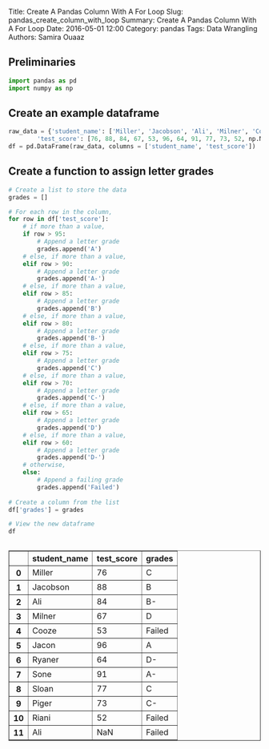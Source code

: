 Title: Create A Pandas Column With A For Loop
Slug: pandas_create_column_with_loop
Summary: Create A Pandas Column With A For Loop
Date: 2016-05-01 12:00
Category: pandas
Tags: Data Wrangling
Authors: Samira Ouaaz



## Preliminaries


```python
import pandas as pd
import numpy as np
```

## Create an example dataframe


```python
raw_data = {'student_name': ['Miller', 'Jacobson', 'Ali', 'Milner', 'Cooze', 'Jacon', 'Ryaner', 'Sone', 'Sloan', 'Piger', 'Riani', 'Ali'], 
        'test_score': [76, 88, 84, 67, 53, 96, 64, 91, 77, 73, 52, np.NaN]}
df = pd.DataFrame(raw_data, columns = ['student_name', 'test_score'])
```

## Create a function to assign letter grades


```python
# Create a list to store the data
grades = []

# For each row in the column,
for row in df['test_score']:
    # if more than a value,
    if row > 95:
        # Append a letter grade
        grades.append('A')
    # else, if more than a value,
    elif row > 90:
        # Append a letter grade
        grades.append('A-')
    # else, if more than a value,
    elif row > 85:
        # Append a letter grade
        grades.append('B')
    # else, if more than a value,
    elif row > 80:
        # Append a letter grade
        grades.append('B-')
    # else, if more than a value,
    elif row > 75:
        # Append a letter grade
        grades.append('C')
    # else, if more than a value,
    elif row > 70:
        # Append a letter grade
        grades.append('C-')
    # else, if more than a value,
    elif row > 65:
        # Append a letter grade
        grades.append('D')
    # else, if more than a value,
    elif row > 60:
        # Append a letter grade
        grades.append('D-')
    # otherwise,
    else:
        # Append a failing grade
        grades.append('Failed')
        
# Create a column from the list
df['grades'] = grades
```


```python
# View the new dataframe
df
```




<div style="max-height:1000px;max-width:1500px;overflow:auto;">
<table border="1" class="dataframe">
  <thead>
    <tr style="text-align: right;">
      <th></th>
      <th>student_name</th>
      <th>test_score</th>
      <th>grades</th>
    </tr>
  </thead>
  <tbody>
    <tr>
      <th>0 </th>
      <td>   Miller</td>
      <td> 76</td>
      <td>      C</td>
    </tr>
    <tr>
      <th>1 </th>
      <td> Jacobson</td>
      <td> 88</td>
      <td>      B</td>
    </tr>
    <tr>
      <th>2 </th>
      <td>      Ali</td>
      <td> 84</td>
      <td>     B-</td>
    </tr>
    <tr>
      <th>3 </th>
      <td>   Milner</td>
      <td> 67</td>
      <td>      D</td>
    </tr>
    <tr>
      <th>4 </th>
      <td>    Cooze</td>
      <td> 53</td>
      <td> Failed</td>
    </tr>
    <tr>
      <th>5 </th>
      <td>    Jacon</td>
      <td> 96</td>
      <td>      A</td>
    </tr>
    <tr>
      <th>6 </th>
      <td>   Ryaner</td>
      <td> 64</td>
      <td>     D-</td>
    </tr>
    <tr>
      <th>7 </th>
      <td>     Sone</td>
      <td> 91</td>
      <td>     A-</td>
    </tr>
    <tr>
      <th>8 </th>
      <td>    Sloan</td>
      <td> 77</td>
      <td>      C</td>
    </tr>
    <tr>
      <th>9 </th>
      <td>    Piger</td>
      <td> 73</td>
      <td>     C-</td>
    </tr>
    <tr>
      <th>10</th>
      <td>    Riani</td>
      <td> 52</td>
      <td> Failed</td>
    </tr>
    <tr>
      <th>11</th>
      <td>      Ali</td>
      <td>NaN</td>
      <td> Failed</td>
    </tr>
  </tbody>
</table>
</div>


